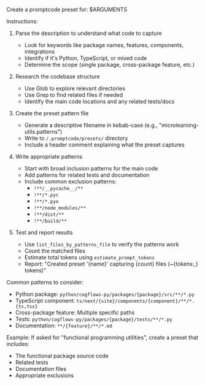 Create a promptcode preset for: $ARGUMENTS

Instructions:
1. Parse the description to understand what code to capture
   - Look for keywords like package names, features, components, integrations
   - Identify if it's Python, TypeScript, or mixed code
   - Determine the scope (single package, cross-package feature, etc.)

2. Research the codebase structure
   - Use Glob to explore relevant directories
   - Use Grep to find related files if needed
   - Identify the main code locations and any related tests/docs

3. Create the preset pattern file
   - Generate a descriptive filename in kebab-case (e.g., "microlearning-utils.patterns")
   - Write to `/.promptcode/presets/` directory
   - Include a header comment explaining what the preset captures

4. Write appropriate patterns
   - Start with broad inclusion patterns for the main code
   - Add patterns for related tests and documentation
   - Include common exclusion patterns:
     - `!**/__pycache__/**`
     - `!**/*.pyc`
     - `!**/*.pyo`
     - `!**/node_modules/**`
     - `!**/dist/**`
     - `!**/build/**`

5. Test and report results
   - Use `list_files_by_patterns_file` to verify the patterns work
   - Count the matched files
   - Estimate total tokens using `estimate_prompt_tokens`
   - Report: "Created preset '{name}' capturing {count} files (~{tokens:,} tokens)"

Common patterns to consider:
- Python package: `python/cogflows-py/packages/{package}/src/**/*.py`
- TypeScript component: `ts/next/{site}/components/{component}/**/*.{ts,tsx}`
- Cross-package feature: Multiple specific paths
- Tests: `python/cogflows-py/packages/{package}/tests/**/*.py`
- Documentation: `**/{feature}/**/*.md`

Example: If asked for "functional programming utilities", create a preset that includes:
- The functional package source code
- Related tests
- Documentation files
- Appropriate exclusions